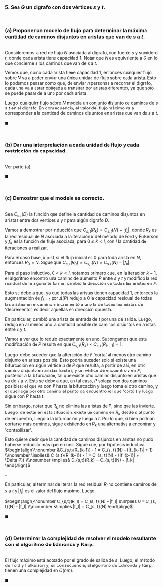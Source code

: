 ### 5. Sea $G$ un digrafo con dos vértices $s$ y $t$.

<br>

### (a) Proponer un modelo de flujo para determinar la máxima cantidad de caminos disjuntos en aristas que van de $s$ a $t$.

\
Consideremos la red de flujo $N$ asociada al digrafo, con fuente $s$ y sumidero $t$, donde cada arista tiene capacidad $1$. Notar que $N$ es equivalente a $G$ en lo que concierne a los caminos que van de $s$ a $t$.

Vemos que, como cada arista tiene capacidad $1$, entonces cualquier flujo sobre $N$ va a poder enviar una única unidad de flujo sobre cada arista. Esto lo podemos pensar como que, de enviar $n$ personas a recorrer el digrafo, cada una va a estar obligada a transitar por aristas diferentes, ya que sólo se puede pasar de a uno por cada arista.  

Luego, cualquier flujo sobre $N$ modela un conjunto disjunto de caminos de $s$ a $t$ en el digrafo. En consecuencia, el valor del flujo máximo va a corresponder a la cantidad de caminos disjuntos en aristas que van de $s$ a $t$. 

$\blacksquare$


<br>

### (b) Dar una interpretación a cada unidad de flujo y cada restricción de capacidad.

\
Ver parte (a).

$\blacksquare$


<br>

### (c) Demostrar que el modelo es correcto.

\
Sea $C_{s,t}(D)$ la función que define la cantidad de caminos disjuntos en aristas entre dos vertices $s$ y $t$ para algún digrafo $D$. 

Vamos a demostrar por inducción que $C_{s,t}(R_k) = C_{s, t}(N) - |f_k|$, donde $R_k$ es la red residual de $N$ asociada a la iteración $k$ del método de Ford y Fulkerson y $f_k$ es la función de flujo asociada, para $0 \leq k < l$, con $l$ la cantidad de iteraciones a realizar.

Para el caso base, $k = 0$, si el flujo inicial es $0$ para toda arista en $N$, entonces $R_0 = N$. Sigue que $C_{s,t}(R_0) = C_{s, t}(N) = C_{s, t}(N) - |f_0|$.

Para el paso inductivo, $0 < k < l$, notamos primero que, en la iteración $k - 1$, el algoritmo encontró una camino de aumento $P$ entre $s$ y $t$ y modificó la red residual de la siguiente forma: cambió la dirección de todas las aristas en $P$.

Esto se debe a que, ya que todas las aristas tienen capacidad $1$, entonces la augmentación de $f_{k-1}$ por $\Delta(P)$ redujo a $0$ la capacidad residual de todas las aristas en el camino e incrementó a uno la de todas las aristas de 'decremento', es decir aquellas en dirección opuesta. 

En particular, cambió una arista de entrada de $t$ por una de salida. Luego, redujo en al menos uno la cantidad posible de caminos disjuntos en aristas entre $s$ y $t$.

Vamos a ver que lo redujo exactamente en uno. Supongamos que esta modificación de $P$ resulta en que $C_{s,t}(R_k) < C_{s, t}(R_{k-1}) - 1$. 

Luego, debe suceder que la alteración de $P$ 'corta' al menos otro camino disjunto en aristas posible. Esto podría suceder solo si existe una bifurcación en algún vértice $u$ de $P$ que resulta, a partir de ahí, en otro camino disjunto en aristas hasta $t$; y un vértice de encuentro $v$ en $P$, posterior a la bifurcación, tal que existe otro camino disjunto en aristas que va de $s$ a $v$. Esto se debe a que, en tal caso, $P$ solapa con dos caminos posibles: el que va con $P$ hasta la bifurcación y luego toma el otro camino, y el que llega por otro camino al punto de encuentro (el que 'cortó') y luego sigue con $P$ hasta $t$.

Sin embargo, notar que $R_k$ no elimina las aristas de $P$, sino que las invierte. Luego, de estar en esta situación, existe un camino en $R_k$ desde $s$ al punto de encuentro, luego a la bifurcación y luego a $t$. Por lo que, si bien podrían cortarse más caminos, sigue existiendo en $R_k$ una alternativa a encontrar y 'contabilizar'. 

Esto quiere decir que la cantidad de caminos disjuntos en aristas no pudo haberse reducido más que en uno. Sigue que, por hipótesis inductiva
$\begin{align}\nonumber
    &C_{s,t}(R_{k-1}) - 1 = C_{s, t}(N) - (|f_{k-1}| + 1) \\\nonumber 
    \implies&
    C_{s,t}(R_{k-1}) - 1 = C_{s, t}(N) - (|f_{k-1}| + \Delta(P)) \\\nonumber
    \implies& C_{s,t}(R_k) = C_{s, t}(N) - |f_k|
\end{align}$

$\square$

En particular, al terminar de iterar, la red residual $R_l$ no contiene caminos de $s$ a $t$ y $|f_l|$ es el valor del flujo máximo. Luego

$\begin{align}\nonumber
    C_{s,t}(R_l) = C_{s, t}(N) - |f_l| &\implies
    0 = C_{s, t}(N) - |f_l| \\\nonumber
    &\implies |f_l| = C_{s, t}(N)
\end{align}$

$\blacksquare$


<br>

### (d) Determinar la complejidad de resolver el modelo resultante con el algoritmo de Edmonds y Karp.

\
El flujo máximo está acotado por el grado de salida de $s$. Luego, el método de Ford y Fulkerson y, en consecuencia, el algoritmo de Edmonds y Karp, tienen una complejidad en $O(nm)$.

$\blacksquare$
